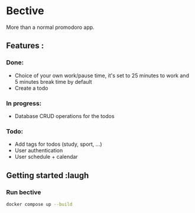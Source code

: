 # Bective

More than a normal promodoro app.

## Features :
### Done:
- Choice of your own work/pause time, it's set to 25 minutes to work and 5 minutes break time by default
- Create a todo

### In progress:
 - Database CRUD operations for the todos

### Todo:
 - Add tags for todos (study, sport, ...)
 - User authentication
 - User schedule + calendar

## Getting started :laugh

### Run bective
```bash
docker compose up --build
```